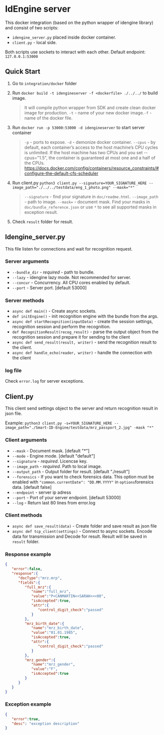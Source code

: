 # IdEngine server

This docker integration (based on the python wrapper of idengine library) and consist of two scripts: 

- `idengine_server.py` placed inside docker container.
- `client.py` - local side.

Both scripts use sockets to interact with each other.
Default endpoint: `127.0.0.1:53000`

## Quick Start

1. Go to `integration/docker` folder
2. Run `docker build -t idengineserver -f <dockerfile> ./../../` to build image.

   > It will compile python wrapper from SDK and create clean docker image for production.
   > `-t` - name of your new docker image.`-f` - name of the docker file.

3. Run `docker run -p 53000:53000 -d idengineserver` to start server container

   > `-p` - ports to expose.
   > `-d` - demonize docker container.
   > `--cpus` - by default, each container’s access to the host machine’s CPU cycles is unlimited. If the host machine has two CPUs and you set --cpus="1.5", the container is guaranteed at most one and a half of the CPUs. <https://docs.docker.com/config/containers/resource_constraints/#configure-the-default-cfs-scheduler>

4. Run client.py `python3 client.py --signature=YOUR_SIGNATURE_HERE --image_path="./../../testdata/eng_1_photo.png" --mask="*"` 

   > `--signature` - find your signature in `doc/readme.html`.
   > `--image_path` - path to image.
   > `--mask=` - document mask. Find your masks in `doc/bundle_reference.json` or  use `*` to see all supported masks in exception result.

5. Check `result` folder for result.

## Idengine_server.py

This file listen for connections and wait for recognition request.

### Server arguments

- `--bundle_dir` - *required* - path to bundle.
- `--lazy` - idengine lazy mode. Not recommended for server.
- `--concur` - Concurrency. All CPU cores enabled by default.
- `--port` - Server port. [default 53000]

### Server methods

- `async def main()` - Create async sockets.
- `def initEngine()` - init recognition engine with the bundle from the args.
- `async def startRecognition(inputData)` - create the session settings, recognition session and perform the recognition.
- `def RecognitionResult(recog_result)` - parse the output object from the recognition session and prepare it for sending to the client    
- `async def send_result(result, writer)` - send the recognition result to the client.
- `async def handle_echo(reader, writer)` - handle the connection with the client

### log file

Check `error.log` for server exceptions.

## Client.py

This client send settings object to the server and return recognition result in json file.

Example: `python3 client.py -s=YOUR_SIGNATURE_HERE --image_path="./Smart-ID-Engine/testdata/mrz_passport_2.jpg" -mask "*"`

### Client arguments

- `--mask` - Document mask. [default "*"]
- `--mode` - Engine mode. [default "default"]
- `--signature` - *required*. Licencse key.
- `--image_path` - *required*. Path to local image.
- `--output_path` - Output folder for result. [default "./result"]
- `--forensics` - If you want to check forensics data. This option must be enabled with `"common.currentDate": "DD.MM.YYYY"` in `options`forensics data. [default false]
- `--endpoint` - server ip adress
- `--port` - Port of your server endpoint. [default 53000]
- `--log` - Return last 80 lines from error.log

### Client methods

- `async def save_result(data)` - Create folder and save result as json file
- `async def tcp_client(settings)` - Connect to async sockets. Encode data for transmission and Decode for result. Result will be saved in `result` folder.

### Response example

```json
{
   "error":false,
   "response":{
      "docType":"mrz.mrp",
      "fields":{
         "full_mrz":{
            "name":"full_mrz",
            "value":"P<CANMARTIN<<SARAH<<<08",
            "isAccepted":true,
            "attr":{
               "control_digit_check":"passed"
            }
         },
         "mrz_birth_date":{
            "name":"mrz_birth_date",
            "value":"01.01.1985",
            "isAccepted":true,
            "attr":{
               "control_digit_check":"passed"
            }
         },
         "mrz_gender":{
            "name":"mrz_gender",
            "value":"F",
            "isAccepted":true
         }
      }
   }
}
```

### Exception example

```json
{
   "error":true,
   "desc": "exception description"
}
```
